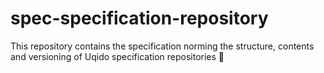 # spec-specification-repository
This repository contains the specification norming the structure, contents and versioning of Uqido specification repositories 🙂
